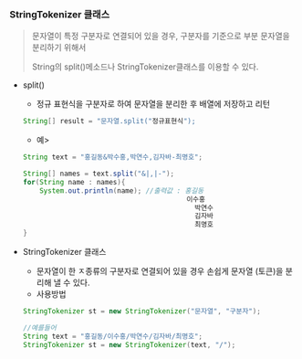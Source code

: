 ### StringTokenizer 클래스

> 문자열이 특정 구분자로 연결되어 있을 경우, 구분자를 기준으로 부분 문자열을 분리하기 위해서
>
> String의 split()메소드나 StringTokenizer클래스를 이용할 수 있다.

- split()

  - 정규 표현식을 구분자로 하여 문자열을 분리한 후 배열에 저장하고 리턴

  ```java
  String[] result = "문자열.split("정규표현식");
  ```

  - 예>

  ```java
  String text = "홍길동&박수홍,박연수,김자바-최명호";
  
  String[] names = text.split("&|,|-");
  for(String name : names){
      System.out.println(name);	//출력값 : 홍길동
      									  이수홍
                                            박연수
                                            김자바
                                            최명호
  }
  ```

- StringTokenizer 클래스

  - 문자열이 한 ㅈ종류의 구분자로 연결되어 있을 경우 손쉽게 문자열 (토큰)을 분리해 낼 수 있다.
  - 사용방법

  ```java
  StringTokenizer st = new StringTokenizer("문자열", "구분자");
  
  //예를들어
  String text = "홍길동/이수홍/박연수/김자바/최명호";
  StringTokenizer st = new StringTokenizer(text, "/");
  ```

  